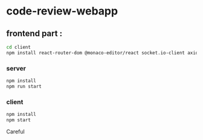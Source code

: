 # code-review-webapp

## frontend part :
```bash
cd client
npm install react-router-dom @monaco-editor/react socket.io-client axios tailwindcss
```

### server 
```bash
npm install
npm run start
```

### client
```bash
npm install
npm start
```

Careful